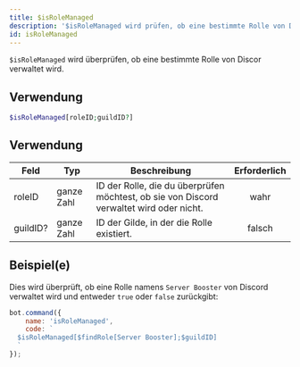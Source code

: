 ```yaml
---
title: $isRoleManaged
description: '$isRoleManaged wird prüfen, ob eine bestimmte Rolle von Discord verwaltet wird.'
id: isRoleManaged
---
```


`$isRoleManaged` wird überprüfen, ob eine bestimmte Rolle von Discor verwaltet wird.

## Verwendung

```php
$isRoleManaged[roleID;guildID?]
```

## Verwendung

| Feld     | Typ        | Beschreibung                                                                            | Erforderlich |
| -------- | ---------- | --------------------------------------------------------------------------------------- |:------------:|
| roleID   | ganze Zahl | ID der Rolle, die du überprüfen möchtest, ob sie von Discord verwaltet wird oder nicht. |     wahr     |
| guildID? | ganze Zahl | ID der Gilde, in der die Rolle existiert.                                               |    falsch    |

## Beispiel(e)

Dies wird überprüft, ob eine Rolle namens `Server Booster` von Discord verwaltet wird und entweder `true` oder `false` zurückgibt:

```javascript
bot.command({
    name: 'isRoleManaged',
    code: `
  $isRoleManaged[$findRole[Server Booster];$guildID]
  `
});
```

